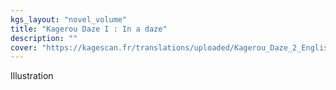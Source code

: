 ```yaml
---
kgs_layout: "novel_volume"
title: "Kagerou Daze I : In a daze"
description: ""
cover: "https://kagescan.fr/translations/uploaded/Kagerou_Daze_2_English_Novel-min.jpg"
---
```


Illustration